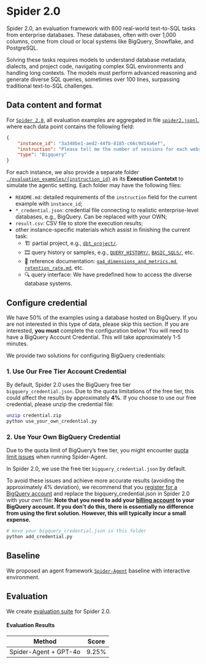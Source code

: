 # Spider 2.0


Spider 2.0, an evaluation framework with 600 real-world text-to-SQL tasks from enterprise databases. 
These databases, often with over 1,000 columns, come from cloud or local systems like BigQuery, Snowflake, and PostgreSQL.

Solving these tasks requires models to understand database metadata, dialects, and project code, navigating complex SQL environments and handling long contexts. The models must perform advanced reasoning and generate diverse SQL queries, sometimes over 100 lines, surpassing traditional text-to-SQL challenges.


## Data content and format

For [`Spider 2.0`](./README.md), all evaluation examples are aggregated in file [`spider2.jsonl`](./evaluation_examples/spider2.jsonl), where each data point contains the following field:
```json
{
    "instance_id": "3a348be1-aed2-44fb-8185-c66c9d14a6ef",
    "instruction": "Please tell me the number of sessions for each website traffic channel in December 2020.",
    "type": "Bigquery"
}
```

For each instance, we also provide a separate folder [`./evaluation_examples/{instruction_id}`](./evaluation_examples/) as its **Execution Contetxt** to simulate the agentic setting. Each folder may have the following files:

- `README.md`: detailed requirements of the `instruction` field for the current example with `instance_id`;
- `*_credential.json`: credential file connecting to realistic enterprise-level databases, e.g., BigQuery. Can be replaced with your OWN;
- `result.csv`: CSV file to store the execution results;
- other instance-specific materials which assist in finishing the current task:
    - 🏗️ partial project, e.g., [`dbt_project/`](./evaluation_examples/43d5ad49-0f99-4b90-a6df-d3afc5c216ff/).
    - 🎞️ query history or samples, e.g., [`QUERY_HISTORY/`](./evaluation_examples/1d009ac3-1c75-447b-a7e0-49ccc2b5fbf9/FIREBASE_QUERY_HISTORY/), [`BASIC_SQLS/`](./evaluation_examples/e4a35097-4ff3-4ca7-8304-f593e039735b/BASIC_SQLS), etc.
    - 📝 reference documentation: [`ga4_dimensions_and_metrics.md`](./evaluation_examples/3a348be1-aed2-44fb-8185-c66c9d14a6ef/ga4_dimensions_and_metrics.md), [`retention_rate.md`](./evaluation_examples/22faca18-f766-46f5-a22b-c79de56fb6ec/retention_rate.md), etc.
    - 🔍 query interface: We have predefined how to access the diverse database systems.



## Configure credential

We have 50% of the examples using a database hosted on BigQuery. If you are not interested in this type of data, please skip this section. If you are interested, **you must** complete the configuration below! You will need to have a BigQuery Account Credential. This will take approximately 1-5 minutes.

We provide two solutions for configuring BigQuery credentials:

### 1. Use Our Free Tier Account Credential

By default, Spider 2.0 uses the BigQuery free tier `bigquery_credential.json`. Due to the quota limitations of the free tier, this could affect the results by approximately **4%**. If you choose to use our free credential, please unzip the credential file:
```bash
unzip credential.zip
python use_your_own_credential.py
```

### 2. Use Your Own BigQuery Credential
Due to the quota limit of BigQuery’s free tier, you might encounter [quota limit issues](https://cloud.google.com/bigquery/quotas) when running Spider-Agent. 

In Spider 2.0, we use the free tier `bigquery_credential.json` by default.

To avoid these issues and achieve more accurate results (avoiding the approximately 4% deviation), we recommend that you [register for a BigQuery account](../assets/Bigquery_Guideline.md) and replace the bigquery_credential.json in Spider 2.0 with your own file:
**Note that you need to add your [billing account](https://cloud.google.com/billing/docs/how-to/create-billing-account) to your BigQuery account. If you don't do this, there is essentially no difference from using the first solution. However, this will typically incur a small expense.**

```python
# move your bigquery_credential.json in this folder
python add_credential.py
```


## Baseline

We proposed an agent framework [`Spider-Agent`](../methods/spider-agent) baseline with interactive environment.


## Evaluation

We create [evaluation suite](./evaluation_suite) for Spider 2.0.


#### Evaluation Results


| Method                | Score  |
| --------------------- | ------ |
| Spider-Agent + GPT-4o | 9.25%  |
